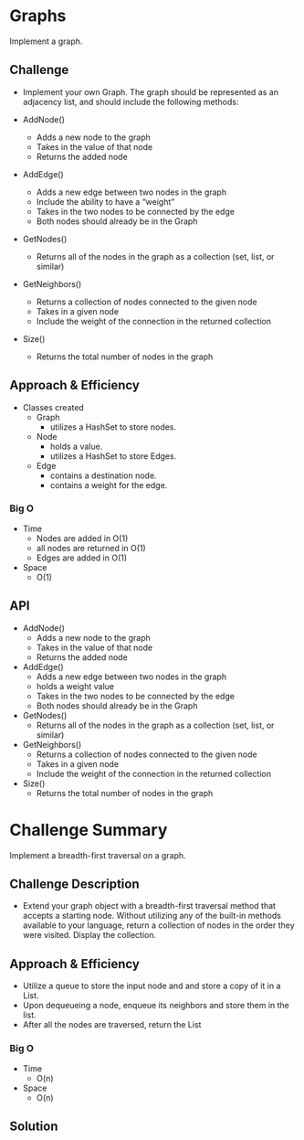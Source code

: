 # Graphs
<!-- Short summary or background information -->
Implement a graph.

## Challenge
<!-- Description of the challenge -->
 - Implement your own Graph. The graph should be represented as an adjacency list, and should include the following methods:

  - AddNode()
    - Adds a new node to the graph
    - Takes in the value of that node
    - Returns the added node
  - AddEdge()
    - Adds a new edge between two nodes in the graph
    - Include the ability to have a “weight”
    - Takes in the two nodes to be connected by the edge
    - Both nodes should already be in the Graph
- GetNodes()
  - Returns all of the nodes in the graph as a collection (set, list, or similar)
- GetNeighbors()
  - Returns a collection of nodes connected to the given node
  - Takes in a given node
  - Include the weight of the connection in the returned collection
- Size()
  - Returns the total number of nodes in the graph


## Approach & Efficiency
<!-- What approach did you take? Why? What is the Big O space/time for this approach? -->
- Classes created
  - Graph
    - utilizes a HashSet to store nodes.
  - Node
    - holds a value.
    - utilizes a HashSet to store Edges.
  - Edge
    - contains a destination node.
    - contains a weight for the edge.
### Big O
- Time
  - Nodes are added in O(1)
  - all nodes are returned in O(1)
  - Edges are added in O(1)
- Space
  - O(1)

## API
<!-- Description of each method publicly available in your Graph -->
  - AddNode()
    - Adds a new node to the graph
    - Takes in the value of that node
    - Returns the added node
  - AddEdge()
    - Adds a new edge between two nodes in the graph
    - holds a weight value
    - Takes in the two nodes to be connected by the edge
    - Both nodes should already be in the Graph
- GetNodes()
  - Returns all of the nodes in the graph as a collection (set, list, or similar)
- GetNeighbors()
  - Returns a collection of nodes connected to the given node
  - Takes in a given node
  - Include the weight of the connection in the returned collection
- Size()
  - Returns the total number of nodes in the graph

# Challenge Summary
<!-- Short summary or background information -->
Implement a breadth-first traversal on a graph.

## Challenge Description
<!-- Description of the challenge -->
- Extend your graph object with a breadth-first traversal method that accepts a starting node. Without utilizing any of the built-in methods available to your language, return a collection of nodes in the order they were visited. Display the collection.

## Approach & Efficiency
<!-- What approach did you take? Why? What is the Big O space/time for this approach? -->
- Utilize a queue to store the input node and and store a copy of it in a List.
- Upon dequeueing a node, enqueue its neighbors and store them in the list.
- After all the nodes are traversed, return the List
### Big O
- Time
  - O(n)
- Space
  - O(n)
## Solution
<!-- Embedded whiteboard image -->